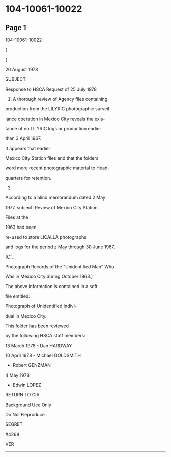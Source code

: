 # 104-10061-10022

## Page 1

104-10061-10022

(

(

20 August 1978

SUBJECT:

Response to HSCA Request of 25 July 1978

1. A thorough review of Agency files containing

production from the LILYRIC photographic surveil-

lance operation in Mexico City reveals the exis-

tance of no LILYRIC logs or production earlier

than 3 April 1967.

It appears that earlier

Mexico City Station files and that the folders

ward more recent photographic material to Head-

quarters for retention.

2.

According to a blind memorandum dated 2 May

1977, subject: Review of Mexico City Station

Files at the

1963 had been

re-used to store LICALLA photographs

and logs for the period z May through 30 June 1967.

[Cf.

Photograph Records of the "Unidentified Man" Who

Was in Mexico City during October 1963.]

The above information is contained in a soft

file entitled:

Photograph of Unidentified Indivi-

dual in Mexico City.

This folder has been reviewed

by the following HSCA staff members:

13 March 1978 - Dan HARDWAY

10 April 1978 - Michael GOLDSMITH

- Robert GENZMAN

4 May 1978

- Edwin LOPEZ

RETURN TO CIA

Background Uee Only

Do Nol Fleproduce

SEGRET

#4268

VER

---

